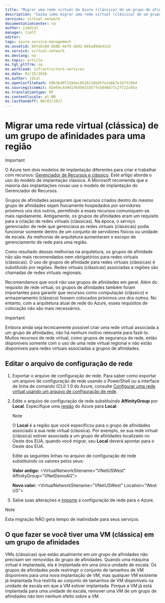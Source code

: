 ```yaml
---
title: "Migrar uma rede virtual do Azure (clássica) de um grupo de afinidades para uma região | Microsoft Docs"
description: "Saiba como migrar uma rede virtual (clássica) de um grupo de afinidades para uma região."
services: virtual-network
documentationcenter: na
author: jimdial
manager: timlt
editor: 
tags: azure-service-management
ms.assetid: 84febcb9-bb8b-4e79-ab91-865ad9de41cb
ms.service: virtual-network
ms.devlang: na
ms.topic: article
ms.tgt_pltfrm: na
ms.workload: infrastructure-services
ms.date: 03/15/2016
ms.author: jdial
ms.openlocfilehash: b9b3bd0f2184ac85261166d5fe2ab67e1bf319d4
ms.sourcegitcommit: 02e69c4a9d17645633357fe3d46677c2ff22c85a
ms.translationtype: MT
ms.contentlocale: pt-BR
ms.lasthandoff: 08/03/2017
---
```

# <a name="migrate-a-virtual-network-classic-from-an-affinity-group-to-a-region"></a>Migrar uma rede virtual (clássica) de um grupo de afinidades para uma região

> [!IMPORTANT]
> O Azure tem dois modelos de implantação diferentes para criar e trabalhar com recursos: [Gerenciador de Recursos e clássico](../resource-manager-deployment-model.md?toc=%2fazure%2fvirtual-network%2ftoc.json). Este artigo aborda o uso do modelo de implantação clássica. A Microsoft recomenda que a maioria das implantações novas use o modelo de implantação do Gerenciador de Recursos.

Grupos de afinidades asseguram que recursos criados dentro do mesmo grupo de afinidades sejam fisicamente hospedados por servidores próximos uns dos outros, permitindo a esses recursos comuniquem-se mais rapidamente. Antigamente, os grupos de afinidades eram um requisito para a criação de redes virtuais (clássicas). Na época, o serviço gerenciador de rede que gerenciava as redes virtuais (clássicas) podia funcionar somente dentro de um conjunto de servidores físicos ou unidade de escala. As melhorias de arquitetura aumentaram o escopo de gerenciamento de rede para uma região.

Como resultado dessas melhorias na arquitetura, os grupos de afinidade não são mais recomendados nem obrigatórios para redes virtuais (clássicas). O uso de grupos de afinidade para redes virtuais (clássicas) é substituído por regiões. Redes virtuais (clássicas) associadas a regiões são chamadas de redes virtuais regionais.

Recomendamos que você não use grupos de afinidades em geral. Além do requisito de rede virtual, os grupos de afinidades também foram importantes para garantir que recursos como computação (clássico) e armazenamento (clássico) fossem colocados próximos uns dos outros. No entanto, com a arquitetura atual de rede do Azure, esses requisitos de colocação não são mais necessários.

> [!IMPORTANT]
> Embora ainda seja tecnicamente possível criar uma rede virtual associada a um grupo de afinidades, não há nenhum motivo relevante para fazê-lo. Muitos recursos de rede virtual, como grupos de segurança de rede, estão disponíveis somente com o uso de uma rede virtual regional e não estão disponíveis para redes virtuais associadas a grupos de afinidades.
> 
> 

## <a name="edit-the-network-configuration-file"></a>Editar o arquivo de configuração de rede

1. Exportar o arquivo de configuração de rede. Para saber como exportar um arquivo de configuração de rede usando o PowerShell ou a interface de linha de comando (CLI) 1.0 do Azure, consulte [Configurar uma rede virtual usando um arquivo de configuração de rede](virtual-networks-using-network-configuration-file.md#export).
2. Edite o arquivo de configuração de rede substituindo **AffinityGroup** por **Local**. Especifique uma [região](https://azure.microsoft.com/regions) do Azure para **Local**.
   
   > [!NOTE]
   > O **Local** é a região que você especificou para o grupo de afinidades associado à sua rede virtual (clássica). Por exemplo, se sua rede virtual (clássica) estiver associada a um grupo de afinidades localizado no Oeste dos EUA, quando você migrar, seu **Local** deverá apontar para o Oeste dos EUA. 
   > 
   > 
   
    Edite as seguintes linhas no arquivo de configuração de rede substituindo os valores pelos seus: 
   
    **Valor antigo:** \<VirtualNetworkSitename="VNetUSWest" AffinityGroup="VNetDemoAG"\> 
   
    **Novo valor:** \<VirtualNetworkSitename="VNetUSWest" Location="West US"\>
3. Salve suas alterações e [importe](virtual-networks-using-network-configuration-file.md#import) a configuração de rede para o Azure.

> [!NOTE]
> Esta migração NÃO gera tempo de inatividade para seus serviços.
> 
> 

## <a name="what-to-do-if-you-have-a-vm-classic-in-an-affinity-group"></a>O que fazer se você tiver uma VM (clássica) em um grupo de afinidades
VMs (clássicas) que estão atualmente em um grupo de afinidades não precisam ser removidas do grupo de afinidades. Quando uma máquina virtual é implantada, ela é implantada em uma única unidade de escala. Os grupos de afinidades pode restringir o conjunto de tamanhos de VM disponíveis para uma nova implantação de VM, mas qualquer VM existente já implantada fica restrita ao conjunto de tamanhos de VM disponíveis na unidade de escala em que a VM estiver implantada. Porque a VM já está implantada para uma unidade de escala, remover uma VM de um grupo de afinidades não tem nenhum efeito sobre a VM.

